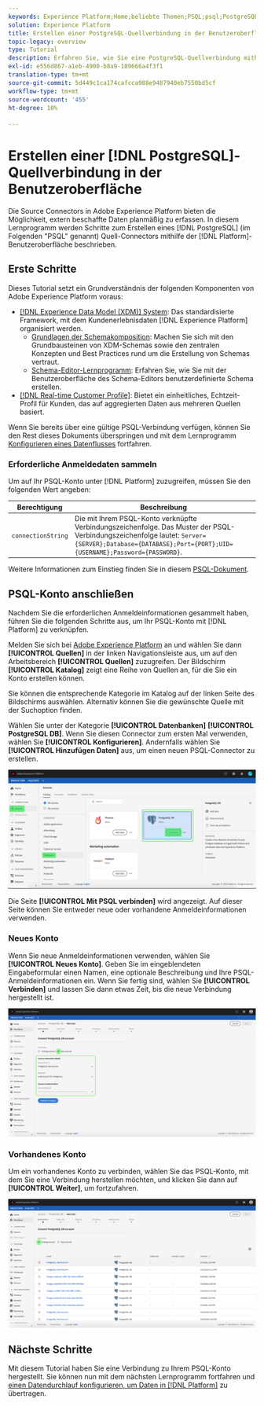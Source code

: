```yaml
---
keywords: Experience Platform;Home;beliebte Themen;PSQL;psql;PostgreSQL
solution: Experience Platform
title: Erstellen einer PostgreSQL-Quellverbindung in der Benutzeroberfläche
topic-legacy: overview
type: Tutorial
description: Erfahren Sie, wie Sie eine PostgreSQL-Quellverbindung mithilfe der Adobe Experience Platform-Benutzeroberfläche erstellen.
exl-id: e556d867-a1eb-4900-b8a9-189666a4f3f1
translation-type: tm+mt
source-git-commit: 5d449c1ca174cafcca988e9487940eb7550bd5cf
workflow-type: tm+mt
source-wordcount: '455'
ht-degree: 10%

---
```


# Erstellen einer [!DNL PostgreSQL]-Quellverbindung in der Benutzeroberfläche

Die Source Connectors in Adobe Experience Platform bieten die Möglichkeit, extern beschaffte Daten planmäßig zu erfassen. In diesem Lernprogramm werden Schritte zum Erstellen eines [!DNL PostgreSQL] (im Folgenden &quot;PSQL&quot; genannt) Quell-Connectors mithilfe der [!DNL Platform]-Benutzeroberfläche beschrieben.

## Erste Schritte

Dieses Tutorial setzt ein Grundverständnis der folgenden Komponenten von Adobe Experience Platform voraus:

* [[!DNL Experience Data Model (XDM)] System](../../../../../xdm/home.md): Das standardisierte Framework, mit dem Kundenerlebnisdaten  [!DNL Experience Platform] organisiert werden.
   * [Grundlagen der Schemakomposition](../../../../../xdm/schema/composition.md): Machen Sie sich mit den Grundbausteinen von XDM-Schemas sowie den zentralen Konzepten und Best Practices rund um die Erstellung von Schemas vertraut.
   * [Schema-Editor-Lernprogramm](../../../../../xdm/tutorials/create-schema-ui.md): Erfahren Sie, wie Sie mit der Benutzeroberfläche des Schema-Editors benutzerdefinierte Schema erstellen.
* [[!DNL Real-time Customer Profile]](../../../../../profile/home.md): Bietet ein einheitliches, Echtzeit-Profil für Kunden, das auf aggregierten Daten aus mehreren Quellen basiert.

Wenn Sie bereits über eine gültige PSQL-Verbindung verfügen, können Sie den Rest dieses Dokuments überspringen und mit dem Lernprogramm [Konfigurieren eines Datenflusses](../../dataflow/databases.md) fortfahren.

### Erforderliche Anmeldedaten sammeln

Um auf Ihr PSQL-Konto unter [!DNL Platform] zuzugreifen, müssen Sie den folgenden Wert angeben:

| Berechtigung | Beschreibung |
| ---------- | ----------- |
| `connectionString` | Die mit Ihrem PSQL-Konto verknüpfte Verbindungszeichenfolge. Das Muster der PSQL-Verbindungszeichenfolge lautet: `Server={SERVER};Database={DATABASE};Port={PORT};UID={USERNAME};Password={PASSWORD}`. |

Weitere Informationen zum Einstieg finden Sie in diesem [PSQL-Dokument](https://www.postgresql.org/docs/9.2/app-psql.html).

## PSQL-Konto anschließen

Nachdem Sie die erforderlichen Anmeldeinformationen gesammelt haben, führen Sie die folgenden Schritte aus, um Ihr PSQL-Konto mit [!DNL Platform] zu verknüpfen.

Melden Sie sich bei [Adobe Experience Platform](https://platform.adobe.com) an und wählen Sie dann **[!UICONTROL Quellen]** in der linken Navigationsleiste aus, um auf den Arbeitsbereich **[!UICONTROL Quellen]** zuzugreifen. Der Bildschirm **[!UICONTROL Katalog]** zeigt eine Reihe von Quellen an, für die Sie ein Konto erstellen können.

Sie können die entsprechende Kategorie im Katalog auf der linken Seite des Bildschirms auswählen. Alternativ können Sie die gewünschte Quelle mit der Suchoption finden.

Wählen Sie unter der Kategorie **[!UICONTROL Datenbanken]** **[!UICONTROL PostgreSQL DB]**. Wenn Sie diesen Connector zum ersten Mal verwenden, wählen Sie **[!UICONTROL Konfigurieren]**. Andernfalls wählen Sie **[!UICONTROL Hinzufügen Daten]** aus, um einen neuen PSQL-Connector zu erstellen.

![](../../../../images/tutorials/create/psql/catalog.png)

Die Seite **[!UICONTROL Mit PSQL verbinden]** wird angezeigt. Auf dieser Seite können Sie entweder neue oder vorhandene Anmeldeinformationen verwenden.

### Neues Konto

Wenn Sie neue Anmeldeinformationen verwenden, wählen Sie **[!UICONTROL Neues Konto]**. Geben Sie im eingeblendeten Eingabeformular einen Namen, eine optionale Beschreibung und Ihre PSQL-Anmeldeinformationen ein. Wenn Sie fertig sind, wählen Sie **[!UICONTROL Verbinden]** und lassen Sie dann etwas Zeit, bis die neue Verbindung hergestellt ist.

![](../../../../images/tutorials/create/psql/connect.png)

### Vorhandenes Konto

Um ein vorhandenes Konto zu verbinden, wählen Sie das PSQL-Konto, mit dem Sie eine Verbindung herstellen möchten, und klicken Sie dann auf **[!UICONTROL Weiter]**, um fortzufahren.

![](../../../../images/tutorials/create/psql/existing.png)

## Nächste Schritte

Mit diesem Tutorial haben Sie eine Verbindung zu Ihrem PSQL-Konto hergestellt. Sie können nun mit dem nächsten Lernprogramm fortfahren und [einen Datendurchlauf konfigurieren, um Daten in [!DNL Platform]](../../dataflow/databases.md) zu übertragen.
